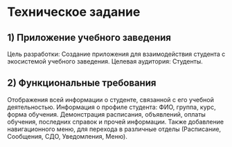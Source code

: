 # Техническое задание
## 1) Приложение учебного заведения
Цель разработки: Создание приложения для взаимодействия студента с экосистемой учебного заведения.
Целевая аудитория: Студенты.

## 2) Функциональные требования
Отображения всей информации о студенте, связанной с его учебной деятельностью. Информация о профиле студента: ФИО, группа, курс, форма обучения. Демонстрация расписания, объявлений, оплаты обучения, последних справок и прочей информации.
Также добавление навигационного меню, для перехода в различные отделы (Расписание, Сообщения, СДО, Уведомления, Меню).
